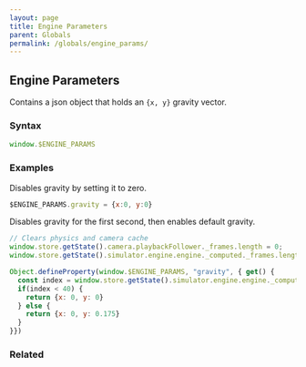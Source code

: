 ```yaml
---
layout: page
title: Engine Parameters
parent: Globals
permalink: /globals/engine_params/
---
```


## Engine Parameters

Contains a json object that holds an `{x, y}` gravity vector.

### Syntax

```js
window.$ENGINE_PARAMS
```

### Examples

Disables gravity by setting it to zero.

```js
$ENGINE_PARAMS.gravity = {x:0, y:0}
```

Disables gravity for the first second, then enables default gravity.

```js
// Clears physics and camera cache
window.store.getState().camera.playbackFollower._frames.length = 0;
window.store.getState().simulator.engine.engine._computed._frames.length = 1;

Object.defineProperty(window.$ENGINE_PARAMS, "gravity", { get() {
  const index = window.store.getState().simulator.engine.engine._computed._frames.length;
  if(index < 40) {
    return {x: 0, y: 0}
  } else {
    return {x: 0, y: 0.175}
  }
}})
```

### Related
